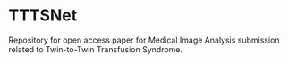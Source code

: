 # TTTSNet
Repository for open access paper for Medical Image Analysis submission related to Twin-to-Twin Transfusion Syndrome.
